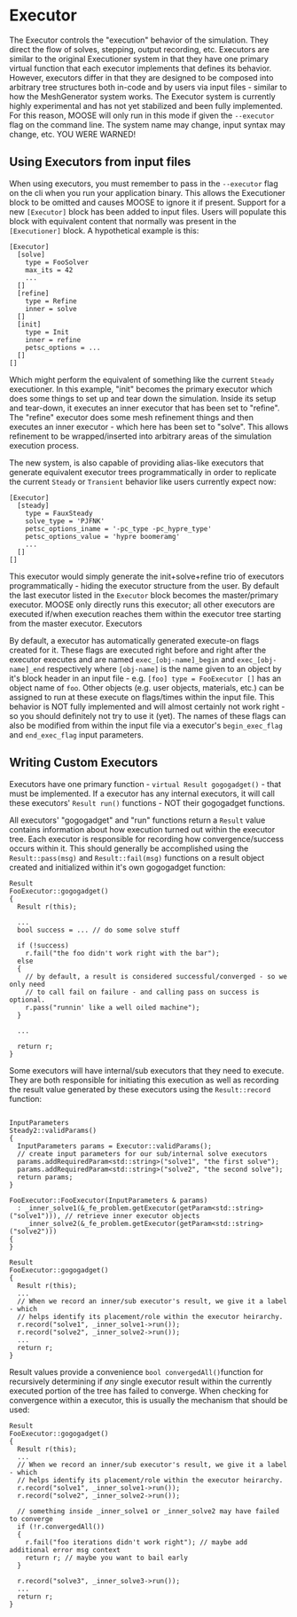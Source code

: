 # Executor

The Executor controls the "execution" behavior of the simulation. They direct
the flow of solves, stepping, output recording, etc.  Executors are similar to
the original Executioner system in that they have one primary virtual function
that each executor implements that defines its behavior.  However, executors
differ in that they are designed to be composed into arbitrary tree structures
both in-code and by users via input files - similar to how the MeshGenerator
system works.  The Executor system is currently highly experimental and has not
yet stabilized and been fully implemented.  For this reason, MOOSE will only
run in this mode if given the `--executor` flag on the command line.  The system
name may change, input syntax may change, etc.  YOU WERE WARNED!

## Using Executors from input files

When using executors, you must remember to pass in the `--executor` flag on the
cli when you run your application binary.  This allows the Executioner block
to be omitted and causes MOOSE to ignore it if present.  Support for a new
`[Executor]` block has been added to input files.  Users will populate this
block with equivalent content that normally was present in the `[Executioner]` block.
A hypothetical example is this:

```
[Executor]
  [solve]
    type = FooSolver
    max_its = 42
    ...
  []
  [refine]
    type = Refine
    inner = solve
  []
  [init]
    type = Init
    inner = refine
    petsc_options = ...
  []
[]
```

Which might perform the equivalent of something like the current `Steady`
executioner.  In this example, "init" becomes the primary executor which does
some things to set up and tear down the simulation.  Inside its setup and
tear-down, it executes an inner executor that has been set to "refine".  The
"refine" executor does some mesh refinement things and then executes an inner
executor - which here has been set to "solve". This allows refinement to be
wrapped/inserted into arbitrary areas of the simulation execution process.

The new system, is also capable of providing alias-like executors that generate
equivalent executor trees programmatically in order to replicate the current
`Steady` or `Transient` behavior like users currently expect now:

```
[Executor]
  [steady]
    type = FauxSteady
    solve_type = 'PJFNK'
    petsc_options_iname = '-pc_type -pc_hypre_type'
    petsc_options_value = 'hypre boomeramg'
    ...
  []
[]
```

This executor would simply generate the init+solve+refine trio of executors
programmatically - hiding the executor structure from the user.  By default the
last executor listed in the `Executor` block becomes the master/primary executor.
MOOSE only directly runs this executor; all other executors are executed if/when
execution reaches them within the executor tree starting from the master executor.
Executors

By default, a executor has automatically generated execute-on flags created for
it.  These flags are executed right before and right after the executor executes
and are named `exec_[obj-name]_begin` and `exec_[obj-name]_end` respectively
where `[obj-name]` is the name given to an object by it's block header in an
input file - e.g. `[foo] type = FooExecutor []` has an object name of `foo`.
Other objects (e.g. user objects, materials, etc.) can be assigned to run at
these execute on flags/times within the input file.  This behavior is NOT
fully implemented and will almost certainly not work right - so you should
definitely not try to use it (yet).  The names of these flags can also be
modified from within the input file via a executor's `begin_exec_flag` and
`end_exec_flag` input parameters.

## Writing Custom Executors

Executors have one primary function - `virtual Result gogogadget()` - that must
be implemented.  If a executor has any internal executors, it will call these
executors' `Result run()` functions - NOT their gogogadget functions.

All executors' "gogogadget" and "run" functions return a `Result` value contains
information about how execution turned out within the executor tree.  Each
executor is responsible for recording how convergence/success occurs within it.
This should generally be accomplished using the `Result::pass(msg)` and
`Result::fail(msg)` functions on a result object created and initialized
within it's own gogogadget function:

```
Result
FooExecutor::gogogadget()
{
  Result r(this);

  ...
  bool success = ... // do some solve stuff

  if (!success)
    r.fail("the foo didn't work right with the bar");
  else
  {
    // by default, a result is considered successful/converged - so we only need
    // to call fail on failure - and calling pass on success is optional.
    r.pass("runnin' like a well oiled machine");
  }

  ...

  return r;
}
```

Some executors will have internal/sub executors that they need to execute.  They
are both responsible for initiating this execution as well as recording the
result value generated by these executors using the `Result::record` function:

```

InputParameters
Steady2::validParams()
{
  InputParameters params = Executor::validParams();
  // create input parameters for our sub/internal solve executors
  params.addRequiredParam<std::string>("solve1", "the first solve");
  params.addRequiredParam<std::string>("solve2", "the second solve");
  return params;
}

FooExecutor::FooExecutor(InputParameters & params)
  : _inner_solve1(&_fe_problem.getExecutor(getParam<std::string>("solve1"))), // retrieve inner executor objects
    _inner_solve2(&_fe_problem.getExecutor(getParam<std::string>("solve2")))
{
}

Result
FooExecutor::gogogadget()
{
  Result r(this);
  ...
  // When we record an inner/sub executor's result, we give it a label - which
  // helps identify its placement/role within the executor heirarchy.
  r.record("solve1", _inner_solve1->run());
  r.record("solve2", _inner_solve2->run());
  ...
  return r;
}
```

Result values provide a convenience `bool convergedAll()`function for
recursively determining if *any* single executor result within the currently
executed portion of the tree has failed to converge.  When checking for convergence within a executor, this is usually the mechanism that should be used:

```
Result
FooExecutor::gogogadget()
{
  Result r(this);
  ...
  // When we record an inner/sub executor's result, we give it a label - which
  // helps identify its placement/role within the executor heirarchy.
  r.record("solve1", _inner_solve1->run());
  r.record("solve2", _inner_solve2->run());

  // something inside _inner_solve1 or _inner_solve2 may have failed to converge
  if (!r.convergedAll())
  {
    r.fail("foo iterations didn't work right"); // maybe add additional error msg context
    return r; // maybe you want to bail early
  }

  r.record("solve3", _inner_solve3->run());
  ...
  return r;
}
```
